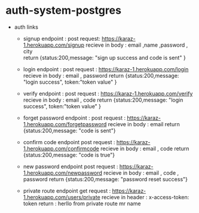 # auth-system-postgres

- auth links

  - signup endpoint :
    post request: https://karaz-1.herokuapp.com/signup
    recieve in body : email ,name ,password , city  
     return {status:200,message: "sign up success and code is sent" }

  - login endpoint :
    post request : https://karaz-1.herokuapp.com/login
    recieve in body : email , password
    return {status:200,message: "login success", token:"token value" }

  - verify endpoint :
    post request : https://karaz-1.herokuapp.com/verify
    recieve in body : email , code
    return {status:200,message: "login success", token:"token value" }

  - forget password endpoint :
    post request : https://karaz-1.herokuapp.com/forgetpassword
    recieve in body : email
    return {status:200,message: "code is sent"}

  - confirm code endpoint
    post request : https://karaz-1.herokuapp.com/confirmcode
    recieve in body : email , code
    return {status:200,message: "code is true"}

  - new password endpoint
    post request : https://karaz-1.herokuapp.com/newpassword
    recieve in body : email , code , password
    return {status:200,message: "password reset success"}

  - private route endpoint
    get request : https://karaz-1.herokuapp.com/users/private
    recieve in header : x-access-token: token
    return : herllo from private route mr name
